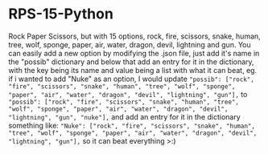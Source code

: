 # RPS-15-Python
Rock Paper Scissors, but with 15 options, rock, fire, scissors, snake, human, tree, wolf, sponge, paper, air, water, dragon, devil, lightning and gun. You can easily add a new option by modifying the .json file, just add it's name in the "possib" dictionary and below that add an entry for it in the dictionary, with the key being its name and value being a list with what it can beat, eg. if i wanted to add "Nuke" as an option, I would update
`"possib": ["rock", "fire", "scissors", "snake", "human",
        "tree", "wolf", "sponge", "paper", "air", "water", "dragon",
        "devil", "lightning", "gun"],`
to
`"possib": ["rock", "fire", "scissors", "snake", "human",
        "tree", "wolf", "sponge", "paper", "air", "water", "dragon",
        "devil", "lightning", "gun", "nuke"],`
and add an entry for it in the dictionary something like:
`"Nuke": ["rock", "fire", "scissors", "snake", "human",
        "tree", "wolf", "sponge", "paper", "air", "water", "dragon",
        "devil", "lightning", "gun"],` so it can beat everything >:)
